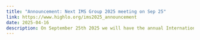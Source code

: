 ```yaml
---
title: "Announcement: Next IMS Group 2025 meeting on Sep 25"
link: https://www.highlo.org/ims2025_announcement
date: 2025-04-16
description: On September 25th 2025 we will have the annual International Expert Group on Market Surveillance meeting at CERN.
---
```


